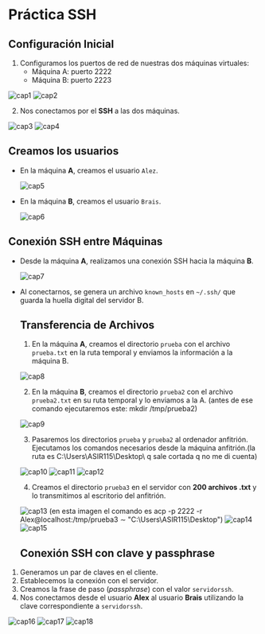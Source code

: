 # Práctica SSH

## Configuración Inicial

1. Configuramos los puertos de red de nuestras dos máquinas virtuales:
   - Máquina A: puerto 2222
   - Máquina B: puerto 2223

  ![cap1](imagenes/f1.png)
  ![cap2](imagenes/f2.png)

2. Nos conectamos por el **SSH** a las dos máquinas.

  ![cap3](imagenes/f3.png)
  ![cap4](imagenes/f4.png)

## Creamos los usuarios

- En la máquina **A**, creamos el usuario `Alez`.

  ![cap5](imagenes/f5.png)

- En la máquina **B**, creamos el usuario `Brais`.

  ![cap6](imagenes/f6.png)

## Conexión SSH entre Máquinas

- Desde la máquina **A**, realizamos una conexión SSH hacia la máquina **B**.

  ![cap7](imagenes/f7.png)

- Al conectarnos, se genera un archivo `known_hosts` en `~/.ssh/` que guarda la huella digital del servidor B.

  ## Transferencia de Archivos

  1. En la máquina **A**, creamos el directorio `prueba` con el archivo `prueba.txt` en la ruta temporal y enviamos la información a la máquina B.

  ![cap8](imagenes/f8.png)

  2. En la máquina **B**, creamos el directorio `prueba2` con el archivo `prueba2.txt` en su ruta temporal y lo enviamos a la A. (antes de ese comando ejecutaremos este: mkdir /tmp/prueba2)

  ![cap9](imagenes/f9.png)

  3. Pasaremos los directorios `prueba` y `prueba2` al ordenador anfitrión. Ejecutamos los comandos necesarios desde la máquina anfitrión.(la ruta es C:\Users\ASIR115\Desktop\ q sale cortada q no me di cuenta)

  ![cap10](imagenes/f10.png)
  ![cap11](imagenes/f11.png)
  ![cap12](imagenes/f12.png)

  4. Creamos el directorio `prueba3` en el servidor con **200 archivos .txt** y lo transmitimos al escritorio del anfitrión.

  ![cap13](imagenes/f13.png)
  (en esta imagen el comando es acp -p 2222 -r Alex@localhost:/tmp/prueba3 ∼ "C:\Users\ASIR115\Desktop\")
  ![cap14](imagenes/f14.png)
  ![cap15](imagenes/f15.png)

  ## Conexión SSH con clave y passphrase

1. Generamos un par de claves en el cliente.
2. Establecemos la conexión con el servidor.
3. Creamos la frase de paso (*passphrase*) con el valor `servidorssh`.
4. Nos conectamos desde el usuario **Alex** al usuario **Brais** utilizando la clave correspondiente a `servidorssh`.

![cap16](imagenes/f16.png)
![cap17](imagenes/f17.png)
![cap18](imagenes/f18.png)
